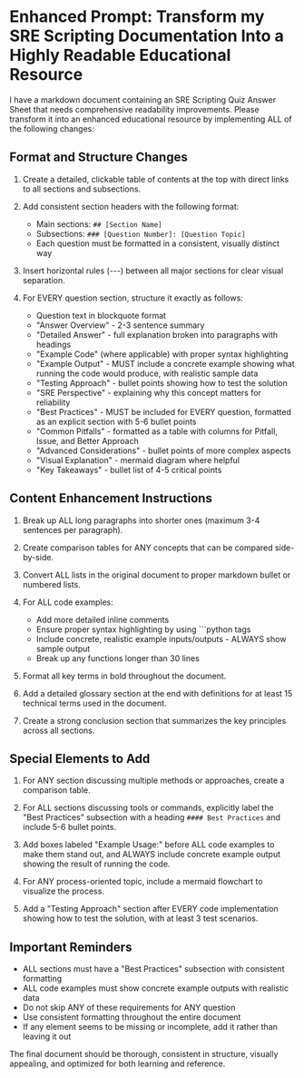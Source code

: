 # Enhanced Prompt: Transform my SRE Scripting Documentation Into a Highly Readable Educational Resource

I have a markdown document containing an SRE Scripting Quiz Answer Sheet that needs comprehensive readability improvements. Please transform it into an enhanced educational resource by implementing ALL of the following changes:

## Format and Structure Changes

1. Create a detailed, clickable table of contents at the top with direct links to all sections and subsections.

2. Add consistent section headers with the following format:
   - Main sections: `## [Section Name]`
   - Subsections: `### [Question Number]: [Question Topic]`
   - Each question must be formatted in a consistent, visually distinct way

3. Insert horizontal rules (---) between all major sections for clear visual separation.

4. For EVERY question section, structure it exactly as follows:
   - Question text in blockquote format
   - "Answer Overview" - 2-3 sentence summary
   - "Detailed Answer" - full explanation broken into paragraphs with headings
   - "Example Code" (where applicable) with proper syntax highlighting
   - "Example Output" - MUST include a concrete example showing what running the code would produce, with realistic sample data
   - "Testing Approach" - bullet points showing how to test the solution
   - "SRE Perspective" - explaining why this concept matters for reliability
   - "Best Practices" - MUST be included for EVERY question, formatted as an explicit section with 5-6 bullet points
   - "Common Pitfalls" - formatted as a table with columns for Pitfall, Issue, and Better Approach
   - "Advanced Considerations" - bullet points of more complex aspects
   - "Visual Explanation" - mermaid diagram where helpful
   - "Key Takeaways" - bullet list of 4-5 critical points

## Content Enhancement Instructions

1. Break up ALL long paragraphs into shorter ones (maximum 3-4 sentences per paragraph).

2. Create comparison tables for ANY concepts that can be compared side-by-side.

3. Convert ALL lists in the original document to proper markdown bullet or numbered lists.

4. For ALL code examples:
   - Add more detailed inline comments
   - Ensure proper syntax highlighting by using ```python tags
   - Include concrete, realistic example inputs/outputs - ALWAYS show sample output
   - Break up any functions longer than 30 lines

5. Format all key terms in bold throughout the document.

6. Add a detailed glossary section at the end with definitions for at least 15 technical terms used in the document.

7. Create a strong conclusion section that summarizes the key principles across all sections.

## Special Elements to Add

1. For ANY section discussing multiple methods or approaches, create a comparison table.

2. For ALL sections discussing tools or commands, explicitly label the "Best Practices" subsection with a heading `#### Best Practices` and include 5-6 bullet points.

3. Add boxes labeled "Example Usage:" before ALL code examples to make them stand out, and ALWAYS include concrete example output showing the result of running the code.

4. For ANY process-oriented topic, include a mermaid flowchart to visualize the process.

5. Add a "Testing Approach" section after EVERY code implementation showing how to test the solution, with at least 3 test scenarios.

## Important Reminders

- ALL sections must have a "Best Practices" subsection with consistent formatting
- ALL code examples must show concrete example outputs with realistic data
- Do not skip ANY of these requirements for ANY question
- Use consistent formatting throughout the entire document
- If any element seems to be missing or incomplete, add it rather than leaving it out

The final document should be thorough, consistent in structure, visually appealing, and optimized for both learning and reference.